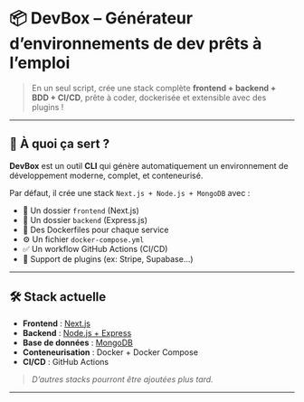# 📦 DevBox – Générateur d’environnements de dev prêts à l’emploi

> En un seul script, crée une stack complète **frontend + backend + BDD + CI/CD**, prête à coder, dockerisée et extensible avec des plugins !

---

## 🚀 À quoi ça sert ?

**DevBox** est un outil **CLI** qui génère automatiquement un environnement de développement moderne, complet, et conteneurisé.

Par défaut, il crée une stack `Next.js + Node.js + MongoDB` avec :

- 📁 Un dossier `frontend` (Next.js)
- 📁 Un dossier `backend` (Express.js)
- 🐳 Des Dockerfiles pour chaque service
- ⚙️ Un fichier `docker-compose.yml`
- ✅ Un workflow GitHub Actions (CI/CD)
- 🔌 Support de plugins (ex: Stripe, Supabase...)

---

## 🛠️ Stack actuelle

- **Frontend** : [Next.js](https://nextjs.org/)
- **Backend** : [Node.js + Express](https://expressjs.com/)
- **Base de données** : [MongoDB](https://www.mongodb.com/)
- **Conteneurisation** : Docker + Docker Compose
- **CI/CD** : GitHub Actions

> *D’autres stacks pourront être ajoutées plus tard.*

---
